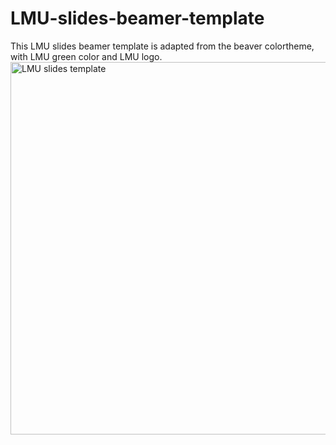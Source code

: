 # LMU-slides-beamer-template
This LMU slides beamer template is adapted from the beaver colortheme, with LMU green color and LMU logo.
<img width="596" alt="LMU slides template" src="https://user-images.githubusercontent.com/16383266/227769533-9e9464d3-33cd-4e32-9dff-0e0b1487f38a.png">
